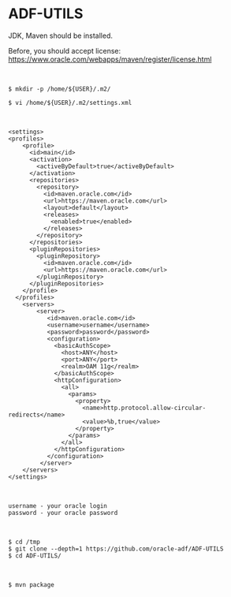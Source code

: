 # ADF-UTILS

JDK, Maven should be installed.

Before, you should accept license:  
https://www.oracle.com/webapps/maven/register/license.html

<br/>

    $ mkdir -p /home/${USER}/.m2/

    $ vi /home/${USER}/.m2/settings.xml

<br/>  

    <settings>
    <profiles>
        <profile>
          <id>main</id>
          <activation>
            <activeByDefault>true</activeByDefault>
          </activation>
          <repositories>
            <repository>
              <id>maven.oracle.com</id>
              <url>https://maven.oracle.com</url>
              <layout>default</layout>
              <releases>
                <enabled>true</enabled>
              </releases>
            </repository>
          </repositories>
          <pluginRepositories>
            <pluginRepository>
              <id>maven.oracle.com</id>
              <url>https://maven.oracle.com</url>
            </pluginRepository>
          </pluginRepositories>
        </profile>
      </profiles>
        <servers>
            <server>
               <id>maven.oracle.com</id>
               <username>username</username>
               <password>password</password>
               <configuration>
                 <basicAuthScope>
                   <host>ANY</host>
                   <port>ANY</port>
                   <realm>OAM 11g</realm>
                 </basicAuthScope>
                 <httpConfiguration>
                   <all>
                     <params>
                       <property>
                         <name>http.protocol.allow-circular-redirects</name>
                         <value>%b,true</value>
                       </property>
                     </params>
                   </all>
                 </httpConfiguration>
               </configuration>
             </server>
        </servers>
    </settings>
    
<br/>

    username - your oracle login  
    password - your oracle password

<br/>

    $ cd /tmp
    $ git clone --depth=1 https://github.com/oracle-adf/ADF-UTILS
    $ cd ADF-UTILS/

<br/>

    $ mvn package
